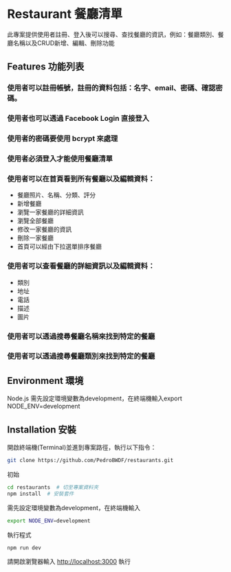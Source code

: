 # Restaurant 餐廳清單

此專案提供使用者註冊、登入後可以搜尋、查找餐廳的資訊，例如：餐廳類別、餐廳名稱以及CRUD新增、編輯、刪除功能

## Features 功能列表
### 使用者可以註冊帳號，註冊的資料包括：名字、email、密碼、確認密碼。
### 使用者也可以透過 Facebook Login 直接登入
### 使用者的密碼要使用 bcrypt 來處理
### 使用者必須登入才能使用餐廳清單
### 使用者可以在首頁看到所有餐廳以及編輯資料：
- 餐廳照片、名稱、分類、評分
- 新增餐廳
- 瀏覽一家餐廳的詳細資訊
- 瀏覽全部餐廳
- 修改一家餐廳的資訊
- 刪除一家餐廳
- 首頁可以經由下拉選單排序餐廳
### 使用者可以查看餐廳的詳細資訊以及編輯資料：
- 類別
- 地址
- 電話
- 描述
- 圖片
### 使用者可以透過搜尋餐廳名稱來找到特定的餐廳
### 使用者可以透過搜尋餐廳類別來找到特定的餐廳

## Environment 環境
Node.js
需先設定環境變數為development，在終端機輸入export NODE_ENV=development


## Installation 安裝
開啟終端機(Terminal)並進到專案路徑，執行以下指令：
```bash
git clone https://github.com/PedroBWDF/restaurants.git
```
初始
```bash
cd restaurants  # 切至專案資料夾
npm install  # 安裝套件
```
需先設定環境變數為development，在終端機輸入
```bash
export NODE_ENV=development
```
執行程式
```bash
npm run dev
```
請開啟瀏覽器輸入 [http://localhost:3000](http://localhost:3000) 執行
